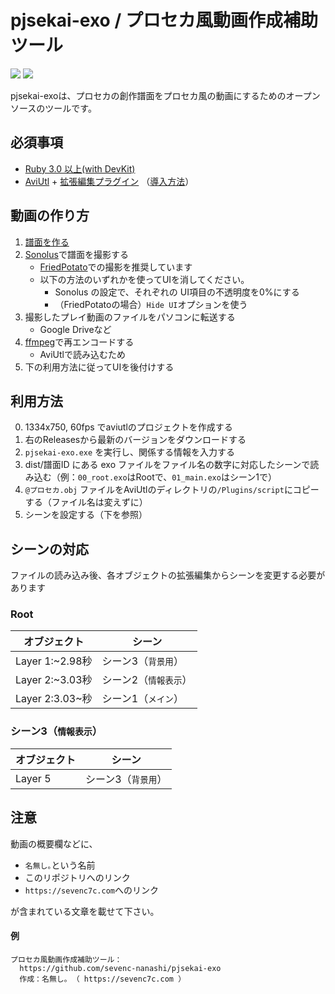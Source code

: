 # pjsekai-exo / プロセカ風動画作成補助ツール
![](https://user-images.githubusercontent.com/92153597/158166638-b923ffb5-174f-404c-a863-1f48b57866f8.png#gh-dark-mode-only)
![](https://user-images.githubusercontent.com/92153597/158166653-41b193c0-7f7e-4efd-b82e-cec338a68562.png#gh-light-mode-only)


pjsekai-exoは、プロセカの創作譜面をプロセカ風の動画にするためのオープンソースのツールです。

## 必須事項
- [Ruby 3.0 以上(with DevKit)](https://www.ruby-lang.org/ja/documentation/installation/)
- [AviUtl](http://spring-fragrance.mints.ne.jp/aviutl/) + [拡張編集プラグイン](http://spring-fragrance.mints.ne.jp/aviutl/) （[導入方法](https://aviutl.info/dl-innsuto-ru/)）

## 動画の作り方

1. [譜面を作る](https://wiki.purplepalette.net/create-charts)
2. [Sonolus](https://sonolus.com/)で譜面を撮影する
   - [FriedPotato](https://fp.sevenc7c.com)での撮影を推奨しています
   - 以下の方法のいずれかを使ってUIを消してください。
     * Sonolus の設定で、それぞれの UI項目の不透明度を0%にする
     * （FriedPotatoの場合）`Hide UI`オプションを使う
3. 撮影したプレイ動画のファイルをパソコンに転送する
   - Google Driveなど
4. [ffmpeg](https://www.ffmpeg.org/)で再エンコードする
   - AviUtlで読み込むため
5. 下の利用方法に従ってUIを後付けする

## 利用方法

0. 1334x750, 60fps でaviutlのプロジェクトを作成する
1. 右のReleasesから最新のバージョンをダウンロードする
2. `pjsekai-exo.exe` を実行し、関係する情報を入力する
3. dist/譜面ID にある exo ファイルをファイル名の数字に対応したシーンで読み込む（例：`00_root.exo`はRootで、`01_main.exo`はシーン1で）
4.  `@プロセカ.obj` ファイルをAviUtlのディレクトリの`/Plugins/script`にコピーする（ファイル名は変えずに）
5.  シーンを設定する（下を参照）

## シーンの対応

ファイルの読み込み後、各オブジェクトの拡張編集からシーンを変更する必要があります

### Root

| オブジェクト    | シーン               |
| --------------- | -------------------- |
| Layer 1:~2.98秒 | シーン3（`背景用`）  |
| Layer 2:~3.03秒 | シーン2（`情報表示`）|
| Layer 2:3.03~秒 | シーン1（`メイン`）  |

### シーン3（`情報表示`）

| オブジェクト | シーン |
| ---------- | ------ |
| Layer 5 | シーン3（`背景用`） |

## 注意

動画の概要欄などに、

- `名無し｡`という名前
- このリポジトリへのリンク
- `https://sevenc7c.com`へのリンク

が含まれている文章を載せて下さい。

#### 例

```
プロセカ風動画作成補助ツール：
  https://github.com/sevenc-nanashi/pjsekai-exo
  作成：名無し｡ （ https://sevenc7c.com ）
```
